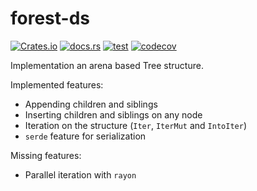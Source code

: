 # forest-ds

[![Crates.io](https://img.shields.io/crates/v/forest-ds)](https://crates.io/crates/forest-ds)
[![docs.rs](https://img.shields.io/docsrs/forest-ds)](https://docs.rs/forest-ds/)
[![test](https://github.com/joshuachp/forest-ds/actions/workflows/test.yml/badge.svg)](https://github.com/joshuachp/forest-ds/blob/main/.github/workflows/test.yml)
[![codecov](https://codecov.io/gh/joshuachp/forest-ds/branch/main/graph/badge.svg?token=KYDH1J83U9)](https://codecov.io/gh/joshuachp/forest-ds)

Implementation an arena based Tree structure.

Implemented features:

- Appending children and siblings
- Inserting children and siblings on any node
- Iteration on the structure (`Iter`, `IterMut` and `IntoIter`)
- `serde` feature for serialization

Missing features:

- Parallel iteration with `rayon`
